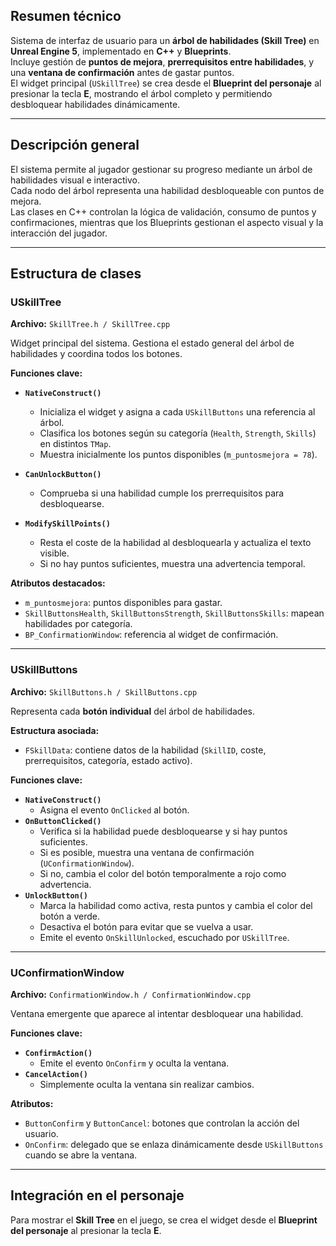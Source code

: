 ##  Resumen técnico

Sistema de interfaz de usuario para un **árbol de habilidades (Skill Tree)** en **Unreal Engine 5**, implementado en **C++** y **Blueprints**.  
Incluye gestión de **puntos de mejora**, **prerrequisitos entre habilidades**, y una **ventana de confirmación** antes de gastar puntos.  
El widget principal (`USkillTree`) se crea desde el **Blueprint del personaje** al presionar la tecla **E**, mostrando el árbol completo y permitiendo desbloquear habilidades dinámicamente.

---

## Descripción general

El sistema permite al jugador gestionar su progreso mediante un árbol de habilidades visual e interactivo.  
Cada nodo del árbol representa una habilidad desbloqueable con puntos de mejora.  
Las clases en C++ controlan la lógica de validación, consumo de puntos y confirmaciones, mientras que los Blueprints gestionan el aspecto visual y la interacción del jugador.

---

## Estructura de clases

### **USkillTree**
**Archivo:** `SkillTree.h / SkillTree.cpp`

Widget principal del sistema. Gestiona el estado general del árbol de habilidades y coordina todos los botones.

**Funciones clave:**
- **`NativeConstruct()`**
  - Inicializa el widget y asigna a cada `USkillButtons` una referencia al árbol.
  - Clasifica los botones según su categoría (`Health`, `Strength`, `Skills`) en distintos `TMap`.
  - Muestra inicialmente los puntos disponibles (`m_puntosmejora = 78`).

- **`CanUnlockButton()`**
  - Comprueba si una habilidad cumple los prerrequisitos para desbloquearse.

- **`ModifySkillPoints()`**
  - Resta el coste de la habilidad al desbloquearla y actualiza el texto visible.
  - Si no hay puntos suficientes, muestra una advertencia temporal.

**Atributos destacados:**
- `m_puntosmejora`: puntos disponibles para gastar.  
- `SkillButtonsHealth`, `SkillButtonsStrength`, `SkillButtonsSkills`: mapean habilidades por categoría.  
- `BP_ConfirmationWindow`: referencia al widget de confirmación.  

---

### **USkillButtons**
**Archivo:** `SkillButtons.h / SkillButtons.cpp`

Representa cada **botón individual** del árbol de habilidades.

**Estructura asociada:**
- `FSkillData`: contiene datos de la habilidad (`SkillID`, coste, prerrequisitos, categoría, estado activo).

**Funciones clave:**
- **`NativeConstruct()`**
  - Asigna el evento `OnClicked` al botón.
- **`OnButtonClicked()`**
  - Verifica si la habilidad puede desbloquearse y si hay puntos suficientes.
  - Si es posible, muestra una ventana de confirmación (`UConfirmationWindow`).
  - Si no, cambia el color del botón temporalmente a rojo como advertencia.
- **`UnlockButton()`**
  - Marca la habilidad como activa, resta puntos y cambia el color del botón a verde.
  - Desactiva el botón para evitar que se vuelva a usar.
  - Emite el evento `OnSkillUnlocked`, escuchado por `USkillTree`.

---

### **UConfirmationWindow**
**Archivo:** `ConfirmationWindow.h / ConfirmationWindow.cpp`

Ventana emergente que aparece al intentar desbloquear una habilidad.

**Funciones clave:**
- **`ConfirmAction()`**
  - Emite el evento `OnConfirm` y oculta la ventana.
- **`CancelAction()`**
  - Simplemente oculta la ventana sin realizar cambios.

**Atributos:**
- `ButtonConfirm` y `ButtonCancel`: botones que controlan la acción del usuario.  
- `OnConfirm`: delegado que se enlaza dinámicamente desde `USkillButtons` cuando se abre la ventana.

---

## Integración en el personaje

Para mostrar el **Skill Tree** en el juego, se crea el widget desde el **Blueprint del personaje** al presionar la tecla **E**.

